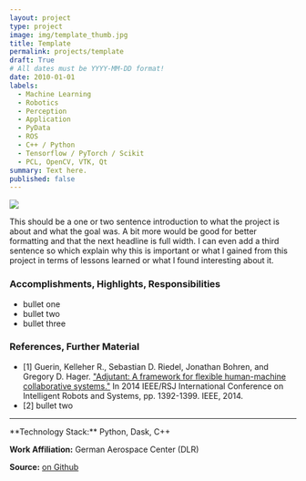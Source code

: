```yaml
---
layout: project
type: project
image: img/template_thumb.jpg
title: Template
permalink: projects/template
draft: True
# All dates must be YYYY-MM-DD format!
date: 2010-01-01
labels:
  - Machine Learning
  - Robotics
  - Perception
  - Application
  - PyData
  - ROS
  - C++ / Python
  - Tensorflow / PyTorch / Scikit
  - PCL, OpenCV, VTK, Qt
summary: Text here.
published: false
---
```


<a href="https://raw.githubusercontent.com/SebastianRiedel/sebastianriedel.github.io/master/img/logview/logview.png" class="ui large right floated rounded image">
  <img src="../img/template_thumb.png">
</a>

This should be a one or two sentence introduction to what the project is about and what the goal was. A bit more would be good for better formatting and that the next headline is full width. I can even add a third sentence so which explain why this is important or what I gained from this project in terms of lessons learned or what I found interesting about it.

### Accomplishments, Highlights, Responsibilities
- bullet one
- bullet two
- bullet three

### References, Further Material
- [1] Guerin, Kelleher R., Sebastian D. Riedel, Jonathan Bohren, and Gregory D. Hager. <a href="https://ieeexplore.ieee.org/abstract/document/6942739">"Adjutant: A framework for flexible human-machine collaborative systems."</a> In 2014 IEEE/RSJ International Conference on Intelligent Robots and Systems, pp. 1392-1399. IEEE, 2014.
- [2] bullet two

<hr>
**Technology Stack:** Python, Dask, C++

**Work Affiliation:** German Aerospace Center (DLR)

**Source:** <a href="https://github.com/SebastianRiedel/oneforall/tree/master/heteroscedastic_dropout_nn"><i class="large github icon"></i>on Github</a>
